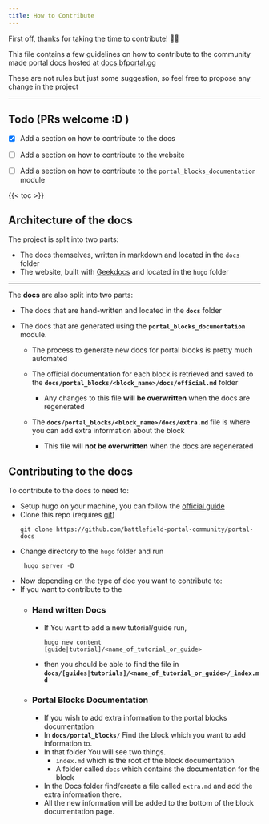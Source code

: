 ```yaml
---
title: How to Contribute
---
```


First off, thanks for taking the time to contribute! 🎉🎉

This file contains a few guidelines on how to contribute to the community made portal docs hosted at [docs.bfportal.gg](https://docs.bfportal.gg)   

These are not rules but just some suggestion, so feel free to propose any change in the project

---

## Todo  (PRs welcome :D )
- [x] Add a section on how to contribute to the docs
- [ ] Add a section on how to contribute to the website
- [ ] Add a section on how to contribute to the `portal_blocks_documentation` module  



{{< toc >}}

## Architecture of the docs
The project is split into two parts:
- The docs themselves, written in markdown and located in the `docs` folder
- The website, built with [Geekdocs](https://geekdocs.de/) and located in the `hugo` folder

---

The **docs** are also split into two parts:
- The docs that are hand-written and located in the **`docs`** folder
- The docs that are generated using the **`portal_blocks_documentation`** module.

  - The process to generate new docs for portal blocks is pretty much automated

  - The official documentation for each block is retrieved and saved to the **`docs/portal_blocks/<block_name>/docs/official.md`** folder
    - Any changes to this file **will be overwritten** when the docs are regenerated

  - The **`docs/portal_blocks/<block_name>/docs/extra.md`** file is where you can add extra information about the block
    - This file will **not be overwritten** when the docs are regenerated


## Contributing to the docs
To contribute to the docs to need to:
- Setup hugo on your machine, you can follow the [official guide](https://gohugo.io/installation/)
- Clone this repo (requires [git](https://git-scm.com/))
  ```shell
  git clone https://github.com/battlefield-portal-community/portal-docs
  ```
- Change directory to the `hugo` folder and run 
  ```shell
   hugo server -D
  ```
- Now depending on the type of doc you want to contribute to:
- If you want to contribute to the
  - ### Hand written Docs
    - If You want to add a new tutorial/guide run,  
      ```shell
      hugo new content [guide|tutorial]/<name_of_tutorial_or_guide>
      ```
    - then you should be able to find the file in **`docs/[guides|tutorials]/<name_of_tutorial_or_guide>/_index.md`**  

  - ### Portal Blocks Documentation
    - If you wish to add extra information to the portal blocks documentation
    - In **`docs/portal_blocks/`** Find the block which you want to add information to.
    - In that folder You will see two things.
      - `index.md` which is the root of the block documentation
      - A folder called `docs` which contains the documentation for the block
    - In the Docs folder find/create a file called `extra.md` and add the extra information there.
    - All the new information will be added to the bottom of the block documentation page.
      

